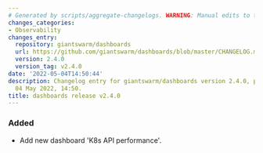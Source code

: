 ```yaml
---
# Generated by scripts/aggregate-changelogs. WARNING: Manual edits to this files will be overwritten.
changes_categories:
- Observability
changes_entry:
  repository: giantswarm/dashboards
  url: https://github.com/giantswarm/dashboards/blob/master/CHANGELOG.md#240---2022-05-04
  version: 2.4.0
  version_tag: v2.4.0
date: '2022-05-04T14:50:44'
description: Changelog entry for giantswarm/dashboards version 2.4.0, published on
  04 May 2022, 14:50.
title: dashboards release v2.4.0
---
```


### Added
- Add new dashboard 'K8s API performance'.
